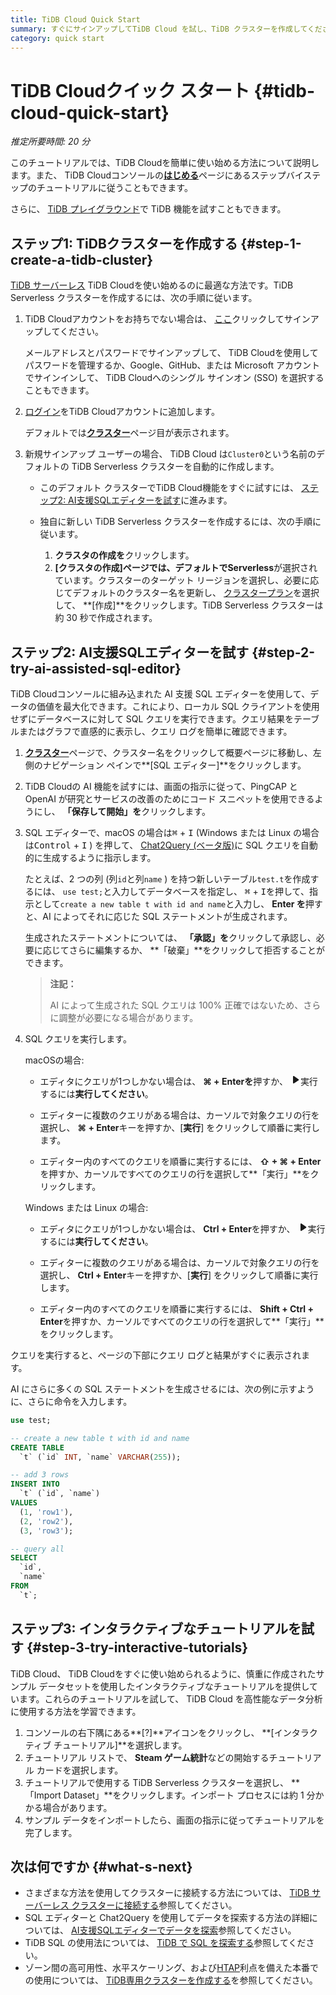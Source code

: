 ```yaml
---
title: TiDB Cloud Quick Start
summary: すぐにサインアップしてTiDB Cloud を試し、TiDB クラスターを作成してください。
category: quick start
---
```


# TiDB Cloudクイック スタート {#tidb-cloud-quick-start}

*推定所要時間: 20 分*

このチュートリアルでは、TiDB Cloudを簡単に使い始める方法について説明します。また、 TiDB Cloudコンソールの[**はじめる**](https://tidbcloud.com/console/getting-started)ページにあるステップバイステップのチュートリアルに従うこともできます。

さらに、 [TiDB プレイグラウンド](https://play.tidbcloud.com/?utm_source=docs&#x26;utm_medium=tidb_cloud_quick_start)で TiDB 機能を試すこともできます。

## ステップ1: TiDBクラスターを作成する {#step-1-create-a-tidb-cluster}

[TiDB サーバーレス](/tidb-cloud/select-cluster-tier.md#tidb-serverless) TiDB Cloudを使い始めるのに最適な方法です。TiDB Serverless クラスターを作成するには、次の手順に従います。

1.  TiDB Cloudアカウントをお持ちでない場合は、 [ここ](https://tidbcloud.com/free-trial)クリックしてサインアップしてください。

    メールアドレスとパスワードでサインアップして、 TiDB Cloudを使用してパスワードを管理するか、Google、GitHub、または Microsoft アカウントでサインインして、 TiDB Cloudへのシングル サインオン (SSO) を選択することもできます。

2.  [ログイン](https://tidbcloud.com/)をTiDB Cloudアカウントに追加します。

    デフォルトでは[**クラスター**](https://tidbcloud.com/console/clusters)ページ目が表示されます。

3.  新規サインアップ ユーザーの場合、 TiDB Cloud は`Cluster0`という名前のデフォルトの TiDB Serverless クラスターを自動的に作成します。

    -   このデフォルト クラスターでTiDB Cloud機能をすぐに試すには、 [ステップ2: AI支援SQLエディターを試す](#step-2-try-ai-assisted-sql-editor)に進みます。
    -   独自に新しい TiDB Serverless クラスターを作成するには、次の手順に従います。

        1.  **クラスタの作成を**クリックします。
        2.  **[クラスタの作成]**ページでは、デフォルトで**Serverless**が選択されています。クラスターのターゲット リージョンを選択し、必要に応じてデフォルトのクラスター名を更新し、 [クラスタープラン](/tidb-cloud/select-cluster-tier.md#cluster-plans)を選択して、 **[作成]**をクリックします。TiDB Serverless クラスターは約 30 秒で作成されます。

## ステップ2: AI支援SQLエディターを試す {#step-2-try-ai-assisted-sql-editor}

TiDB Cloudコンソールに組み込まれた AI 支援 SQL エディターを使用して、データの価値を最大化できます。これにより、ローカル SQL クライアントを使用せずにデータベースに対して SQL クエリを実行できます。クエリ結果をテーブルまたはグラフで直感的に表示し、クエリ ログを簡単に確認できます。

1.  [**クラスター**](https://tidbcloud.com/console/clusters)ページで、クラスター名をクリックして概要ページに移動し、左側のナビゲーション ペインで**[SQL エディター]**をクリックします。

2.  TiDB Cloudの AI 機能を試すには、画面の指示に従って、PingCAP と OpenAI が研究とサービスの改善のためにコード スニペットを使用できるようにし、 **「保存して開始」を**クリックします。

3.  SQL エディターで、macOS の場合は<kbd>⌘</kbd> + <kbd>I</kbd> (Windows または Linux の場合は<kbd>Control</kbd> + <kbd>I</kbd> ) を押して、 [Chat2Query (ベータ版)](/tidb-cloud/tidb-cloud-glossary.md#chat2query)に SQL クエリを自動的に生成するように指示します。

    たとえば、2 つの列 (列`id`と列`name` ) を持つ新しいテーブル`test.t`を作成するには、 `use test;`と入力してデータベースを指定し、 <kbd>⌘</kbd> + <kbd>I</kbd>を押して、指示として`create a new table t with id and name`と入力し、 **Enter を**押すと、AI によってそれに応じた SQL ステートメントが生成されます。

    生成されたステートメントについては、 **「承認」を**クリックして承認し、必要に応じてさらに編集するか、 **「破棄」**をクリックして拒否することができます。

    > **注記：**
    >
    > AI によって生成された SQL クエリは 100% 正確ではないため、さらに調整が必要になる場合があります。

4.  SQL クエリを実行します。

    <SimpleTab>
     <div label="macOS">

    macOSの場合:

    -   エディタにクエリが1つしかない場合は、 **⌘ + Enterを**押すか、 <svg width="1rem" height="1rem" viewBox="0 0 24 24" fill="none" xmlns="http://www.w3.org/2000/svg"><path d="M6.70001 20.7756C6.01949 20.3926 6.00029 19.5259 6.00034 19.0422L6.00034 12.1205L6 5.33028C6 4.75247 6.00052 3.92317 6.38613 3.44138C6.83044 2.88625 7.62614 2.98501 7.95335 3.05489C8.05144 3.07584 8.14194 3.12086 8.22438 3.17798L19.2865 10.8426C19.2955 10.8489 19.304 10.8549 19.3126 10.8617C19.4069 10.9362 20 11.4314 20 12.1205C20 12.7913 19.438 13.2784 19.3212 13.3725C19.307 13.3839 19.2983 13.3902 19.2831 13.4002C18.8096 13.7133 8.57995 20.4771 8.10002 20.7756C7.60871 21.0812 7.22013 21.0683 6.70001 20.7756Z" fill="currentColor"></path></svg>実行するには**実行してください**。

    -   エディターに複数のクエリがある場合は、カーソルで対象クエリの行を選択し、 **⌘ + Enter**キーを押すか、[**実行**] をクリックして順番に実行します。

    -   エディター内のすべてのクエリを順番に実行するには、 **⇧ + ⌘ + Enter**を押すか、カーソルですべてのクエリの行を選択して**「実行」**をクリックします。

    </div>

    <div label="Windows/Linux">

    Windows または Linux の場合:

    -   エディタにクエリが1つしかない場合は、 **Ctrl + Enter**を押すか、 <svg width="1rem" height="1rem" viewBox="0 0 24 24" fill="none" xmlns="http://www.w3.org/2000/svg"><path d="M6.70001 20.7756C6.01949 20.3926 6.00029 19.5259 6.00034 19.0422L6.00034 12.1205L6 5.33028C6 4.75247 6.00052 3.92317 6.38613 3.44138C6.83044 2.88625 7.62614 2.98501 7.95335 3.05489C8.05144 3.07584 8.14194 3.12086 8.22438 3.17798L19.2865 10.8426C19.2955 10.8489 19.304 10.8549 19.3126 10.8617C19.4069 10.9362 20 11.4314 20 12.1205C20 12.7913 19.438 13.2784 19.3212 13.3725C19.307 13.3839 19.2983 13.3902 19.2831 13.4002C18.8096 13.7133 8.57995 20.4771 8.10002 20.7756C7.60871 21.0812 7.22013 21.0683 6.70001 20.7756Z" fill="currentColor"></path></svg>実行するには**実行してください**。

    -   エディターに複数のクエリがある場合は、カーソルで対象クエリの行を選択し、 **Ctrl + Enter**キーを押すか、[**実行**] をクリックして順番に実行します。

    -   エディター内のすべてのクエリを順番に実行するには、 **Shift + Ctrl + Enter**を押すか、カーソルですべてのクエリの行を選択して**「実行」**をクリックします。

    </div>
     </SimpleTab>

クエリを実行すると、ページの下部にクエリ ログと結果がすぐに表示されます。

AI にさらに多くの SQL ステートメントを生成させるには、次の例に示すように、さらに命令を入力します。

```sql
use test;

-- create a new table t with id and name 
CREATE TABLE
  `t` (`id` INT, `name` VARCHAR(255));

-- add 3 rows 
INSERT INTO
  `t` (`id`, `name`)
VALUES
  (1, 'row1'),
  (2, 'row2'),
  (3, 'row3');

-- query all
SELECT
  `id`,
  `name`
FROM
  `t`;
```

## ステップ3: インタラクティブなチュートリアルを試す {#step-3-try-interactive-tutorials}

TiDB Cloud、 TiDB Cloudをすぐに使い始められるように、慎重に作成されたサンプル データセットを使用したインタラクティブなチュートリアルを提供しています。これらのチュートリアルを試して、 TiDB Cloud を高性能なデータ分析に使用する方法を学習できます。

1.  コンソールの右下隅にある**[?]**アイコンをクリックし、 **[インタラクティブ チュートリアル]**を選択します。
2.  チュートリアル リストで、 **Steam ゲーム統計**などの開始するチュートリアル カードを選択します。
3.  チュートリアルで使用する TiDB Serverless クラスターを選択し、 **「Import Dataset」**をクリックします。インポート プロセスには約 1 分かかる場合があります。
4.  サンプル データをインポートしたら、画面の指示に従ってチュートリアルを完了します。

## 次は何ですか {#what-s-next}

-   さまざまな方法を使用してクラスターに接続する方法については、 [TiDB サーバーレス クラスターに接続する](/tidb-cloud/connect-to-tidb-cluster-serverless.md)参照してください。
-   SQL エディターと Chat2Query を使用してデータを探索する方法の詳細については、 [AI支援SQLエディターでデータを探索](/tidb-cloud/explore-data-with-chat2query.md)参照してください。
-   TiDB SQL の使用法については、 [TiDB で SQL を探索する](/basic-sql-operations.md)参照してください。
-   ゾーン間の高可用性、水平スケーリング、および[HTAP](https://en.wikipedia.org/wiki/Hybrid_transactional/analytical_processing)利点を備えた本番での使用については、 [TiDB専用クラスターを作成する](/tidb-cloud/create-tidb-cluster.md)を参照してください。
